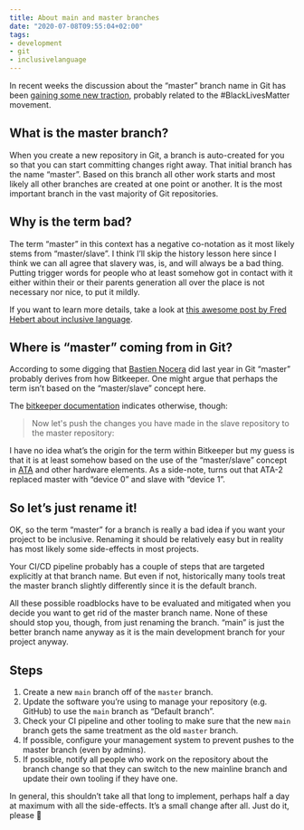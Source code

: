 ```yaml
---
title: About main and master branches
date: "2020-07-08T09:55:04+02:00"
tags:
- development
- git
- inclusivelanguage
---
```


In recent weeks the discussion about the “master” branch name in Git has been [gaining some new traction](https://twitter.com/leahculver/status/1269109776983547904), probably related to the #BlackLivesMatter movement.

## What is the master branch?

When you create a new repository in Git, a branch is auto-created for you so that you can start committing changes right away. That initial branch has the name “master”. Based on this branch all other work starts and most likely all other branches are created at one point or another. It is the most important branch in the vast majority of Git repositories.

## Why is the term bad?

The term “master” in this context has a negative co-notation as it most likely stems from “master/slave”. I think I’ll skip the history lesson here since I think we can all agree that slavery was, is, and will always be a bad thing. Putting trigger words for people who at least somehow got in contact with it either within their or their parents generation all over the place is not necessary nor nice, to put it mildly.

If you want to learn more details, take a look at [this awesome post by Fred Hebert about inclusive language](https://ferd.ca/inclusiveness-in-language-for-outsiders-looking-in.html).

## Where is “master” coming from in Git?

According to some digging that [Bastien Nocera](https://mail.gnome.org/archives/desktop-devel-list/2019-May/msg00066.html) did last year in Git “master” probably derives from how Bitkeeper. One might argue that perhaps the term isn’t based on the “master/slave” concept here. 

The [bitkeeper documentation](https://github.com/bitkeeper-scm/bitkeeper/blob/master/doc/HOWTO.ask#L290) indicates otherwise, though:

> Now let's push the changes you have made in the slave repository to
> the master repository:

I have no idea what’s the origin for the term within Bitkeeper but my guess is that it is at least somehow based on the use of the “master/slave” concept in [ATA](https://en.wikipedia.org/wiki/Parallel_ATA) and other hardware elements. As a side-note, turns out that ATA-2 replaced master with “device 0” and slave with “device 1”.

## So let’s just rename it!

OK, so the term “master” for a branch is really a bad idea if you want your project to be inclusive. Renaming it should be relatively easy but in reality has most likely some side-effects in most projects.

Your CI/CD pipeline probably has a couple of steps that are targeted explicitly at that branch name. But even if not, historically many tools treat the master branch slightly differently since it is the default branch.

All these possible roadblocks have to be evaluated and mitigated when you decide you want to get rid of the master branch name. None of these should stop you, though, from just renaming the branch. “main” is just the better branch name anyway as it is the main development branch for your project anyway.

## Steps

1. Create a new `main` branch off of the `master` branch.
2. Update the software you’re using to manage your repository (e.g. GitHub) to use the `main` branch as “Default branch”.
3. Check your CI pipeline and other tooling to make sure that the new `main` branch gets the same treatment as the old `master` branch.
4. If possible, configure your management system to prevent pushes to the master branch (even by admins).
5. If possible, notify all people who work on the repository about the branch change so that they can switch to the new mainline branch and update their own tooling if they have one.

In general, this shouldn’t take all that long to implement, perhaps half a day at maximum with all the side-effects. It’s a small change after all. Just do it, please 🙂
